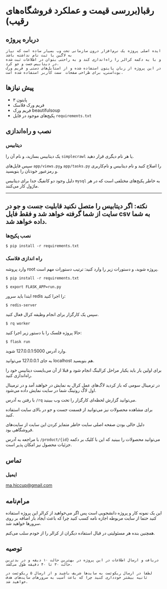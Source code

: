 # رقبا(بررسی قیمت و عملکرد فروشگاه‌های رقیب)
## درباره پروژه
    ایده اصلی پروژه یک نرم‌افزار درون سازمانی تحت وب بسیار ساده است که نیاز به لاگین یا ثبت نام نداشته باشد
    و با یه دکمه کرالر را راه‌اندازی کند و به راحتی بتوان در اطلاعات ثبت شده در دیتابیس جست و جو کرد.
    در این پروژه از زبان پایتون استفاده شده و از استایل‌های دستی و فریم ورک بوت‌استرپ برای طراحی صفحات  سمت کاربر استفاده شده است.
## پیش نیازها
- پایتون ۳
- فریم ورک فلاسک
- فریم ورک beautifulsoup
- پکیج‌های موجود در فایل `requirements.txt`


## نصب و راه‌اندازی
### دیتابیس

یک دیتابیس بسازید، و نام آن را `simplecrawl` یا هر نام دیگری قرار ‌دهید.

سپس فایل‌های `app/views.py`و `app/tasks.py` را اصلاح کنید و نام دیتابیس و نام‌کاربری و رمزعبور خودتان را بنویسید.

دلیل وجود دو کانفیگ جدا برای دیتابیس `mysql` به خاطر پکیج‌های مختلفی است که در هر ماژول کار می‌کنند.

-------------------------
نکته: اگر دیتابیس را متصل نکنید قابلیت جست و جو در سایت از شما گرفته خواهد شد و فقط فایل csv به شما داده خواهد شد.
------------------------
### نصب پکیج‌ها

```
$ pip install -r requirements.txt
```

### راه اندازی فلاسک

وارد پروشه root پروژه شوید، و دستورات زیر را وارد کنید:
ترتیب دستورات مهم است.

```
$ pip install -r requirements.txt

$ export FLASK_APP=run.py
```

ابتدا باید سرور redis را اجرا کنید:

```
$ redis-server
```

سپس یک کارگزار برای انجام وظیفه کرال فعال کنید.

```
$ rq worker
```

حالا پروژه فلسک را با دستور زیر اجرا کنید:

```
$ flask run
```


وارد  آدرس 127.0.0.1:5000 شوید.

به جای 127.0.0.1 می‌توانید localhost هم بنویسید.


برای اولین بار باید یکبار مراحل کرالینگ انجام شود و قبلا از آن می‌بایست دیتابیس خود را راه‌اندازی کنید.

در ترمینال سومی که باز کردید لاگ‌های عمل کرال به نمایش در خواهند آمد و در ترمینال اول لاگ روتینگ شما در سایت نمایش داده می‌شود.


با رفتن به آدرس `/rq` می‌توانید گزارش لحظه‌ای کارگزار را تحت وب ببینید.

برای مشاهده محصولات نیز می‌توانید از قسمت جست و جو در بالای سایت استفاده کنید.

دلیل خالی بودن صفحه اصلی سایت خاطر متمایز کردن این سایت از سایت‌های فروشگاهی بود.

با مراجعه به آدرس‌ `/product/{id}` می‌توانید محصولات را ببینید که این با کلیک بر دکمه جزئیات محصول نیز امکان پذیر است.


## تماس

### ایمیل
ma.hiccup@gmail.com

## مرام‌نامه

این یک نمونه کار و پروژه دانشجویی است پس اگر می‌خواهید از کرالر این پروژه استفاده کنید حتما از سایت مربوطه اجازه نامه کسب کنید چرا که باعث ایجاد بار اضافه بر روی سرورها خواهید شد.

همچنین بنده هر مسئولیتی در قبال استفاده دیگران از کرالر را از خودم سلب می‌کنم.

## توصیه

    دریافت و ارسال اطلاعات در این پروژه در بهترین حالت ۱۰ دیقه و در بدترین حالت ۳۰ تا ۴۰ دقیقه طول می‌کشد.

    لطفا در ارسال ریکوئست به سایت‌ها شریف باشید و از ارسال ۵ ریکوئست در ثانیه بیشتر خود‌داری کنید چرا که باعث آسیب به سرور‌های سایت‌های هدف خواهید شد.
